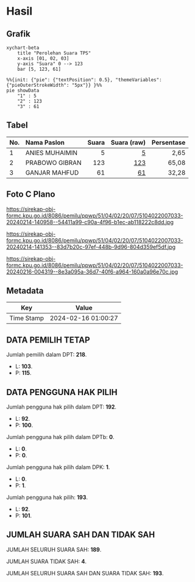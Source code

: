 # Hasil

## Grafik

```mermaid
xychart-beta
    title "Perolehan Suara TPS"
    x-axis [01, 02, 03]
    y-axis "Suara" 0 --> 123
    bar [5, 123, 61]
```

```mermaid
%%{init: {"pie": {"textPosition": 0.5}, "themeVariables": {"pieOuterStrokeWidth": "5px"}} }%%
pie showData
    "1" : 5
    "2" : 123
    "3" : 61
```

## Tabel

| No. | Nama Paslon    | Suara | Suara (raw) | Persentase |
|:--- |:-------------- | -----:| -----------:| ----------:|
| 1   | ANIES MUHAIMIN | 5     | [5][p-1]    | 2,65       |
| 2   | PRABOWO GIBRAN | 123   | [123][p-2]  | 65,08      |
| 3   | GANJAR MAHFUD  | 61    | [61][p-3]   | 32,28      |


[p-1]: https://github.com/gigit-pemilu/pemilu-2024-51-bali/blob/main/pilpres/hitung-suara/sub/51-bali/sub/04-gianyar/sub/02-blahbatuh/sub/2007-bedulu/sub/033-tps/sub/paslon-1.txt
[p-2]: https://github.com/gigit-pemilu/pemilu-2024-51-bali/blob/main/pilpres/hitung-suara/sub/51-bali/sub/04-gianyar/sub/02-blahbatuh/sub/2007-bedulu/sub/033-tps/sub/paslon-2.txt
[p-3]: https://github.com/gigit-pemilu/pemilu-2024-51-bali/blob/main/pilpres/hitung-suara/sub/51-bali/sub/04-gianyar/sub/02-blahbatuh/sub/2007-bedulu/sub/033-tps/sub/paslon-3.txt

## Foto C Plano

https://sirekap-obj-formc.kpu.go.id/8086/pemilu/ppwp/51/04/02/20/07/5104022007033-20240214-140958--54411a99-c90a-4f96-b1ec-ab118222c8dd.jpg

https://sirekap-obj-formc.kpu.go.id/8086/pemilu/ppwp/51/04/02/20/07/5104022007033-20240214-141353--83d7b20c-97ef-448b-9d96-804d359ef5df.jpg

https://sirekap-obj-formc.kpu.go.id/8086/pemilu/ppwp/51/04/02/20/07/5104022007033-20240216-004319--8e3a095a-36d7-40f6-a964-160a0a96e70c.jpg


## Metadata

| Key        | Value               |
| ---------- | ------------------- |
| Time Stamp | 2024-02-16 01:00:27 |


## DATA PEMILIH TETAP

Jumlah pemilih dalam DPT: **218**.
 * L: **103**.
 * P: **115**.

## DATA PENGGUNA HAK PILIH

Jumlah pengguna hak pilih dalam DPT: **192**.
 * L: **92**.
 * P: **100**.

Jumlah pengguna hak pilih dalam DPTb: **0**.
 * L: **0**.
 * P: **0**.

Jumlah pengguna hak pilih dalam DPK: **1**.
 * L: **0**.
 * P: **1**.

Jumlah pengguna hak pilih: **193**.
 * L: **92**.
 * P: **101**.

## JUMLAH SUARA SAH DAN TIDAK SAH

JUMLAH SELURUH SUARA SAH: **189**.

JUMLAH SUARA TIDAK SAH: **4**.

JUMLAH SELURUH SUARA SAH DAN SUARA TIDAK SAH: **193**.


